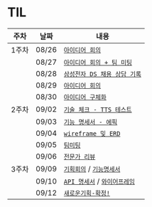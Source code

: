 # TIL

| 주차  | 날짜  | 내용                                                                                                                                                                                                                              |
| ----- | ----- | --------------------------------------------------------------------------------------------------------------------------------------------------------------------------------------------------------------------------------- |
| 1주차 | 08/26 | [`아이디어 회의`](https://lab.REMOVED/s11-ai-speech-sub1/S11P21A210/-/blob/jominju/20240826.md?ref_type=heads)                                                                                                                  |
|       | 08/27 | [`아이디어 회의 + 팀 미팅`](https://lab.REMOVED/s11-ai-speech-sub1/S11P21A210/-/blob/jominju/20240827.md?ref_type=heads)                                                                                                        |
|       | 08/28 | [`삼성전자 DS 채용 상담 기록`](https://lab.REMOVED/s11-ai-speech-sub1/S11P21A210/-/blob/jominju/20240828.md?ref_type=heads)                                                                                                     |
|       | 08/29 | [`아이디어 회의`](https://lab.REMOVED/s11-ai-speech-sub1/S11P21A210/-/blob/jominju/20240829.md?ref_type=heads)                                                                                                                  |
|       | 08/30 | [`아이디어 구체화`](https://lab.REMOVED/s11-ai-speech-sub1/S11P21A210/-/blob/jominju/20240830.md?ref_type=heads)                                                                                                                |
| 2주차 | 09/02 | [`기술 체크 - TTS 테스트`](https://lab.REMOVED/s11-ai-speech-sub1/S11P21A210/-/blob/jominju/20240902.ipynb?ref_type=heads)                                                                                                      |
|       | 09/03 | [`기능 명세서 - 에픽`](https://lab.REMOVED/s11-ai-speech-sub1/S11P21A210/-/blob/jominju/20240903.pdf?ref_type=heads)                                                                                                            |
|       | 09/04 | [`wireframe 및 ERD`](https://lab.REMOVED/s11-ai-speech-sub1/S11P21A210/-/blob/jominju/20240904.md?ref_type=heads)                                                                                                               |
|       | 09/05 | [`팀미팅`](https://lab.REMOVED/s11-ai-speech-sub1/S11P21A210/-/blob/jominju/20240905.md?ref_type=heads)                                                                                                                         |
|       | 09/06 | [`전문가 리뷰`](https://lab.REMOVED/s11-ai-speech-sub1/S11P21A210/-/blob/jominju/20240906.md?ref_type=heads)                                                                                                                    |
| 3주차 | 09/09 | [`기획회의`](https://lab.REMOVED/s11-ai-speech-sub1/S11P21A210/-/blob/jominju/20240909.md?ref_type=heads) / [`기능명세서`](https://lab.REMOVED/s11-ai-speech-sub1/S11P21A210/-/blob/jominju/20240909.pdf?ref_type=heads)      |
|       | 09/10 | [`API 명세서`](https://lab.REMOVED/s11-ai-speech-sub1/S11P21A210/-/blob/jominju/20240910.pdf?ref_type=heads) / [`와이어프레임`](https://lab.REMOVED/s11-ai-speech-sub1/S11P21A210/-/blob/jominju/20240910.png?ref_type=heads) |
|       | 09/12 | [`새로운기획-확정!`](https://lab.REMOVED/s11-ai-speech-sub1/S11P21A210/-/blob/jominju/20240912.md?ref_type=heads)                                                                                                               |
